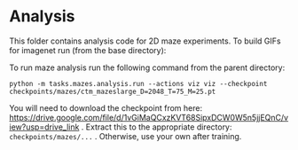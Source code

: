 # Analysis

This folder contains analysis code for 2D maze experiments. To build GIFs for imagenet run (from the base directory):

To run maze analysis run the following command from the parent directory:
```
python -m tasks.mazes.analysis.run --actions viz viz --checkpoint checkpoints/mazes/ctm_mazeslarge_D=2048_T=75_M=25.pt
```

You will need to download the checkpoint from here: https://drive.google.com/file/d/1vGiMaQCxzKVT68SipxDCW0W5n5jjEQnC/view?usp=drive_link . Extract this to the appropriate directory: `checkpoints/mazes/...` . Otherwise, use your own after training. 
